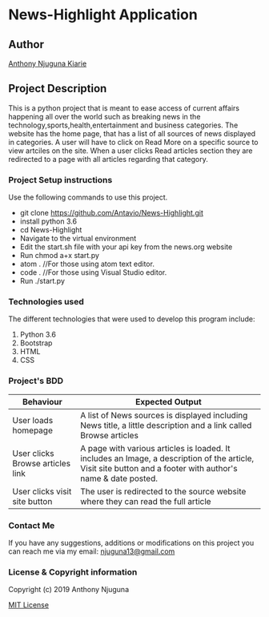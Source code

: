 # News-Highlight Application

## Author
[Anthony Njuguna Kiarie](https://github.com/Antavio)

## Project Description
This is a python project that is meant to ease access of current affairs happening all over the world such as breaking news in the technology,sports,health,entertainment and business categories.
The website has the home page, that has a list of all sources of news displayed  in categories. A user will have to click on Read More on a specific source to view artciles on the site. When a user clicks Read articles section they are redirected to a page with all articles regarding that category.

### Project Setup instructions
Use the following commands to use this project.
- git clone https://github.com/Antavio/News-Highlight.git
- install python 3.6
- cd News-Highlight
- Navigate to the virtual environment
- Edit the start.sh file with your api key from the news.org website
- Run chmod a+x start.py
- atom .  //For those using atom text editor.
- code .  //For those using Visual Studio editor.
- Run ./start.py

### Technologies used
The different technologies that were used to develop this program include:
1. Python 3.6
2. Bootstrap
3. HTML
4. CSS

### Project's BDD
|Behaviour   |Expected Output   |
|---|---|
|User loads homepage   |A list of News sources is displayed including News title, a little description and a link called Browse articles   |
|User clicks Browse articles link  |A page with various articles is loaded. It includes an Image, a description of the article, Visit site button and a footer with author's name & date posted.  |
|User clicks visit site button    |The user is redirected to the source website where they can read the full article   |

### Contact Me
If you have any suggestions, additions or modifications on this project you can reach me via my email: njuguna13@gmail.com

### License  & Copyright information
Copyright (c) 2019 Anthony Njuguna

[MIT License](./LICENSE)